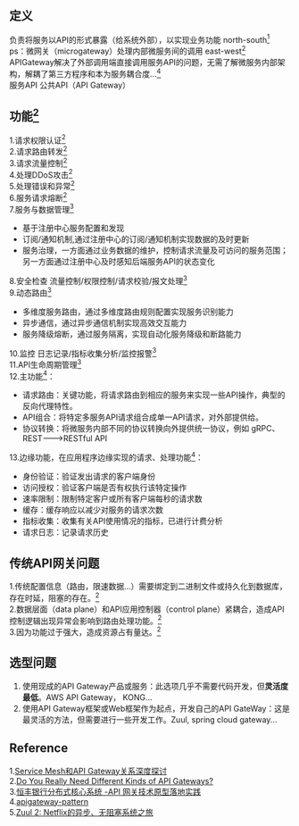 ## 定义   
负责将服务以API的形式暴露（给系统外部），以实现业务功能  north-south[<sup>1</sup>](#refer)  
ps：微网关（microgateway）处理内部微服务间的调用 east-west[<sup>2</sup>](#refer)  
APIGateway解决了外部调用端直接调用服务API的问题，无需了解微服务内部架构，解耦了第三方程序和本为服务耦合度...[<sup>4</sup>](#refer)  
服务API  公共API（API Gateway）    
## 功能[<sup>2</sup>](#refer)     
1.请求权限认证[<sup>2</sup>](#refer)  
2.请求路由转发[<sup>2</sup>](#refer)  
3.请求流量控制[<sup>2</sup>](#refer)  
4.处理DDoS攻击[<sup>2</sup>](#refer)  
5.处理错误和异常[<sup>2</sup>](#refer)  
6.服务请求熔断[<sup>2</sup>](#refer)  
7.服务与数据管理[<sup>3</sup>](#refer)    
* 基于注册中心服务配置和发现  
* 订阅/通知机制,通过注册中心的订阅/通知机制实现数据的及时更新  
* 服务治理，一方面通过业务数据的维护，控制请求流量及可访问的服务范围；另一方面通过注册中心及时感知后端服务API的状态变化    

8.安全检查  流量控制/权限控制/请求校验/报文处理[<sup>3</sup>](#refer)      
9.动态路由[<sup>3</sup>](#refer)      
* 多维度服务路由，通过多维度路由规则配置实现服务识别能力  
* 异步通信，通过异步通信机制实现高效交互能力  
* 服务降级熔断，通过服务隔离，实现自动化服务降级和断路能力  

10.监控 日志记录/指标收集分析/监控报警[<sup>3</sup>](#refer)      
11.API生命周期管理[<sup>3</sup>](#refer)    
12.主功能</span>[<sup>4</sup>](#refer)：  
* 请求路由：关键功能，将请求路由到相应的服务来实现一些API操作，典型的反向代理特性。    
* API组合：将特定多服务API请求组合成单一API请求，对外部提供给。    
* 协议转换：将微服务内部不同的协议转换向外提供统一协议，例如 gRPC、REST--->RESTful API     

13.边缘功能，在应用程序边缘实现的请求、处理功能</span>[<sup>4</sup>](#refer)：  
* 身份验证：验证发出请求的客户端身份    
* 访问授权：验证客户端是否有权执行该特定操作    
* 速率限制：限制特定客户或所有客户端每秒的请求数    
* 缓存：缓存响应以减少对服务的请求次数  
* 指标收集：收集有关API使用情况的指标，已进行计费分析    
* 请求日志：记录请求历史  
## 传统API网关问题  
1.传统配置信息（路由，限速数据...）需要绑定到二进制文件或持久化到数据库，存在时延，阻塞的存在。[<sup>2</sup>](#refer)    
2.数据层面（data plane）和API应用控制器（control plane）紧耦合，造成API控制逻辑出现异常会影响到路由处理功能。[<sup>2</sup>](#refer)    
3.因为功能过于强大，造成资源占有量达。[<sup>2</sup>](#refer)   
## 选型问题  
1. 使用现成的API Gateway产品或服务：此选项几乎不需要代码开发，但**灵活度最低**。AWS API Gateway， KONG...  
2. 使用API Gateway框架或Web框架作为起点，开发自己的API GateWay：这是最灵活的方法，但需要进行一些开发工作。Zuul, spring cloud gateway...    





















<div id="refer"></div>  

## Reference  
1.[Service Mesh和API Gateway关系深度探讨](https://mp.weixin.qq.com/s/XPJS1C121l5Wkpp7SQJfnQ)  
2.[Do You Really Need Different Kinds of API Gateways?](https://www.nginx.com/blog/do-you-really-need-different-kinds-of-api-gateways-hint-no/)  
3.[恒丰银行分布式核心系统 -API 网关技术原型落地实践](./resource/gateway/恒丰银行分布式核心系统_API网关技术原型落地实践.pdf)  
4.[apigateway-pattern](https://microservices.io/patterns/apigateway.html)   
5.[Zuul 2: Netflix的异步、无阻塞系统之旅](https://cloud.tencent.com/developer/article/1583878)   
